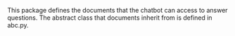 This package defines the documents that the chatbot can access to answer questions. 
The abstract class that documents inherit from is defined in abc.py.